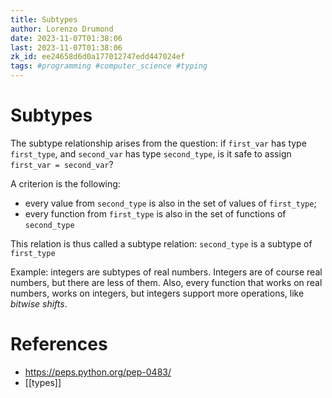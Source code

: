 ```yaml
---
title: Subtypes
author: Lorenzo Drumond
date: 2023-11-07T01:38:06
last: 2023-11-07T01:38:06
zk_id: ee24658d6d0a177012747edd447024ef
tags: #programming #computer_science #typing
---
```



# Subtypes

The subtype relationship arises from the question: if `first_var` has type `first_type`, and `second_var` has type `second_type`, is it safe to assign `first_var = second_var`?

A criterion is the following:
- every value from `second_type` is also in the set of values of `first_type`;
- every function from `first_type` is also in the set of functions of `second_type`

This relation is thus called a subtype relation: `second_type` is a subtype of `first_type`

Example: integers are subtypes of real numbers. Integers are of course real numbers, but there are less of them. Also, every function that works on real numbers, works on integers, but integers support more operations, like _bitwise shifts_.

# References
- https://peps.python.org/pep-0483/
- [[types]]
